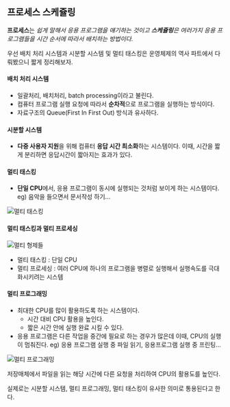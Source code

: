 ## 프로세스 스케쥴링

**프로세스**는 *쉽게 말해서 응용 프로그램을 얘기하는 것이고 **스케쥴링**은 여러가지 응용 프로그램들을 시간 순서에 따라서 배치하는 방법이다.*

우선 배치 처리 시스템과 시분할 시스템 및 멀티 태스킹은 운영체제의 역사 파트에서 다뤄봤으니 짧게 정리해보자.

#### 배치 처리 시스템
- 일괄처리, 배치처리, batch processing이라고 불린다.
- 컴퓨터 프로그램 실행 요청에 따라서 **순차적**으로 프로그램을 실행하는 방식이다.
- 자료구조의 Queue(First In First Out) 방식과 유사하다.

#### 시분할 시스템
- **다중 사용자 지원**을 위해 컴퓨터 **응답 시간 최소화**하는 시스템이다.
이때, 시간을 짧게 분리하면 응답시간이 짧아지는 효과가 있다.

#### 멀티 태스킹
- **단일 CPU**에서, 응용 프로그램이 동시에 실행되는 것처럼 보이게 하는 시스템이다.
eg) 음악을 들으면서 문서작성 하기...

![멀티 태스킹](https://user-images.githubusercontent.com/76687078/114992029-3f2bf480-9ed5-11eb-9160-6aebee1bcbcd.jpg)

#### 멀티 태스킹과 멀티 프로세싱

![멀티 형제들](https://user-images.githubusercontent.com/76687078/114992271-8a460780-9ed5-11eb-873a-34c923a97082.jpg)

- 멀티 태스킹 : 단일 CPU
- 멀티 프로세싱 : 여러 CPU에 하나의 프로그램을 병렬로 실행해서 실행속도를 극대화시키려는 시스템

#### 멀티 프로그래밍

- 최대한 CPU를 많이 활용하도록 하는 시스템이다.
    - 시간 대비 CPU 활용을 높인다.
    - 짧은 시간 안에 실행 완료 시킬 수 있다.
- 응용 프로그램은 다른 작업을 중간에 필요로 하는 경우가 많은데 이때, CPU의 실행이 멈춰진다.
eg) 응용 프로그램 실행 중 파일 읽기, 응용프로그램 실행 중 프린팅...

![멀티 프로그래밍](https://user-images.githubusercontent.com/76687078/114993587-e9584c00-9ed6-11eb-9391-807ee3d8ca71.png)

저장매체에서 파일을 읽는 해당 시간에 다른 요청을 처리하여 CPU의 활용도를 높인다.

실제로는 시분할 시스템, 멀티 프로그래밍, 멀티 태스킹이 유사한 의미로 통용된다고 한다.
